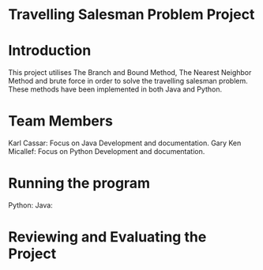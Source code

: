 # Travelling Salesman Problem Project

# Introduction
This project utilises The Branch and Bound Method, The Nearest Neighbor Method and brute force in order to solve the travelling salesman problem. These methods have been implemented in both Java and Python.

# Team Members
Karl Cassar: Focus on Java Development and documentation.
Gary Ken Micallef: Focus on Python Development and documentation.

# Running the program
Python:
Java:

# Reviewing and Evaluating the Project

